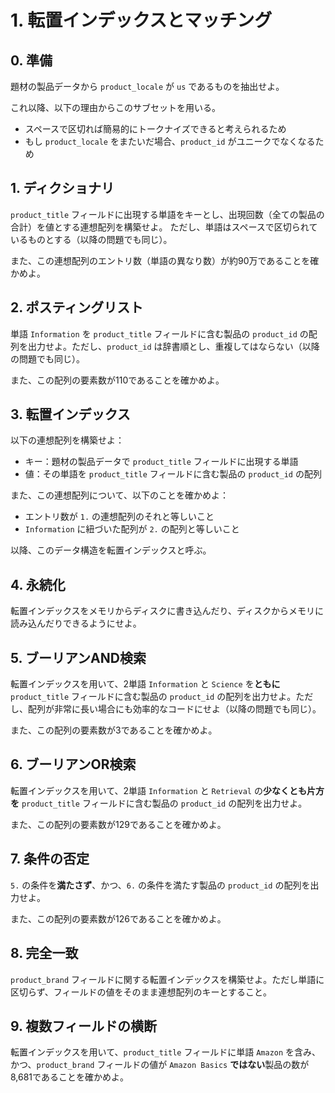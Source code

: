 # 1. 転置インデックスとマッチング

## 0. 準備

題材の製品データから `product_locale` が `us` であるものを抽出せよ。

これ以降、以下の理由からこのサブセットを用いる。

- スペースで区切れば簡易的にトークナイズできると考えられるため
- もし `product_locale` をまたいだ場合、`product_id` がユニークでなくなるため

## 1. ディクショナリ

`product_title` フィールドに出現する単語をキーとし、出現回数（全ての製品の合計）を値とする連想配列を構築せよ。
ただし、単語はスペースで区切られているものとする（以降の問題でも同じ）。

また、この連想配列のエントリ数（単語の異なり数）が約90万であることを確かめよ。

## 2. ポスティングリスト

単語 `Information` を `product_title` フィールドに含む製品の `product_id` の配列を出力せよ。ただし、`product_id` は辞書順とし、重複してはならない（以降の問題でも同じ）。

また、この配列の要素数が110であることを確かめよ。

## 3. 転置インデックス

以下の連想配列を構築せよ：

- キー：題材の製品データで `product_title` フィールドに出現する単語
- 値：その単語を `product_title` フィールドに含む製品の `product_id` の配列

また、この連想配列について、以下のことを確かめよ：

- エントリ数が `1.` の連想配列のそれと等しいこと
- `Information` に紐づいた配列が `2.` の配列と等しいこと

以降、このデータ構造を転置インデックスと呼ぶ。

## 4. 永続化

転置インデックスをメモリからディスクに書き込んだり、ディスクからメモリに読み込んだりできるようにせよ。

## 5. ブーリアンAND検索

転置インデックスを用いて、2単語 `Information` と `Science` を**ともに** `product_title` フィールドに含む製品の `product_id` の配列を出力せよ。ただし、配列が非常に長い場合にも効率的なコードにせよ（以降の問題でも同じ）。

また、この配列の要素数が3であることを確かめよ。

## 6. ブーリアンOR検索

転置インデックスを用いて、2単語 `Information` と `Retrieval` の**少なくとも片方を** `product_title` フィールドに含む製品の `product_id` の配列を出力せよ。

また、この配列の要素数が129であることを確かめよ。

## 7. 条件の否定

`5.` の条件を**満たさず**、かつ、`6.` の条件を満たす製品の `product_id` の配列を出力せよ。

また、この配列の要素数が126であることを確かめよ。

## 8. 完全一致

`product_brand` フィールドに関する転置インデックスを構築せよ。ただし単語に区切らず、フィールドの値をそのまま連想配列のキーとすること。

## 9. 複数フィールドの横断

転置インデックスを用いて、`product_title` フィールドに単語 `Amazon` を含み、かつ、`product_brand` フィールドの値が `Amazon Basics` **ではない**製品の数が8,681であることを確かめよ。
